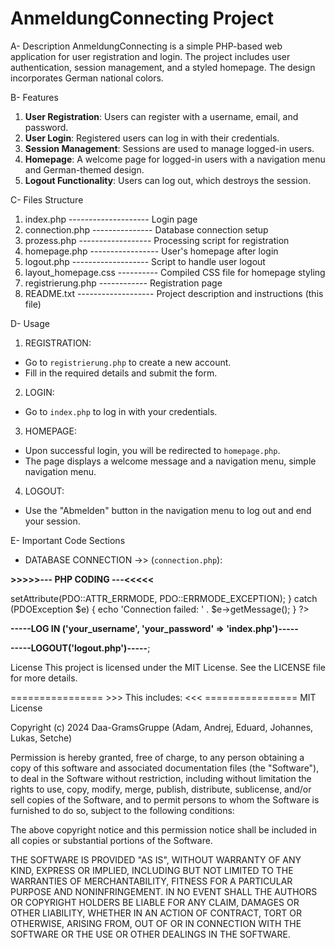 # AnmeldungConnecting Project

A- Description
AnmeldungConnecting is a simple PHP-based web application for user registration and login.
The project includes user authentication, session management, and a styled homepage.
The design incorporates German national colors.

B- Features

1. **User Registration**: Users can register with a username, email, and password.
2. **User Login**: Registered users can log in with their credentials.
3. **Session Management**: Sessions are used to manage logged-in users.
4. **Homepage**: A welcome page for logged-in users with a navigation menu and German-themed design.
5. **Logout Functionality**: Users can log out, which destroys the session.

C- Files Structure

1. index.php -------------------- Login page
2. connection.php --------------- Database connection setup
3. prozess.php ------------------ Processing script for registration
4. homepage.php ----------------- User's homepage after login
5. logout.php ------------------- Script to handle user logout
6. layout_homepage.css ---------- Compiled CSS file for homepage styling
7. registrierung.php ------------ Registration page
8. README.txt ------------------- Project description and instructions (this file)

D- Usage

1. REGISTRATION:

- Go to `registrierung.php` to create a new account.
- Fill in the required details and submit the form.

2. LOGIN:

- Go to `index.php` to log in with your credentials.

3. HOMEPAGE:

- Upon successful login, you will be redirected to `homepage.php`.
- The page displays a welcome message and a navigation menu, simple navigation menu.

4. LOGOUT:

- Use the "Abmelden" button in the navigation menu to log out and end your session.

E- Important Code Sections

- DATABASE CONNECTION ->> (`connection.php`):

**>>>>>--- PHP CODING ---<<<<<**

<?php
$host = 'localhost';
$db = 'your_database';
$user = 'your_username';
$pass = 'your_password';

try {
   $con = new PDO("mysql:host=$host;dbname=$db", $user, $pass);
   $con->setAttribute(PDO::ATTR_ERRMODE, PDO::ERRMODE_EXCEPTION);
} catch (PDOException $e) {
   echo 'Connection failed: ' . $e->getMessage();
}
?>

**-----LOG IN ('your_username', 'your_password' => 'index.php')-----**

<?php
session_start();
if (!isset($_SESSION['username'])) {
    header("Location: index.php");
    exit;
}
?>

**-----LOGOUT('logout.php')-----**;

<?php
session_start();
session_destroy();
header("Location: index.php");
exit;
?>

License
This project is licensed under the MIT License. See the LICENSE file for more details.

================ >>> This includes: <<< ================
MIT License

Copyright (c) 2024 Daa-GramsGruppe (Adam, Andrej, Eduard, Johannes, Lukas, Setche)

Permission is hereby granted, free of charge, to any person obtaining a copy
of this software and associated documentation files (the "Software"), to deal
in the Software without restriction, including without limitation the rights
to use, copy, modify, merge, publish, distribute, sublicense, and/or sell
copies of the Software, and to permit persons to whom the Software is
furnished to do so, subject to the following conditions:

The above copyright notice and this permission notice shall be included in
all copies or substantial portions of the Software.

THE SOFTWARE IS PROVIDED "AS IS", WITHOUT WARRANTY OF ANY KIND, EXPRESS OR
IMPLIED, INCLUDING BUT NOT LIMITED TO THE WARRANTIES OF MERCHANTABILITY,
FITNESS FOR A PARTICULAR PURPOSE AND NONINFRINGEMENT. IN NO EVENT SHALL THE
AUTHORS OR COPYRIGHT HOLDERS BE LIABLE FOR ANY CLAIM, DAMAGES OR OTHER
LIABILITY, WHETHER IN AN ACTION OF CONTRACT, TORT OR OTHERWISE, ARISING FROM,
OUT OF OR IN CONNECTION WITH THE SOFTWARE OR THE USE OR OTHER DEALINGS IN
THE SOFTWARE.
